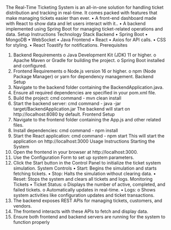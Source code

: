 The Real-Time Ticketing System is an all-in-one solution for handling ticket distribution and 
tracking in real-time. It comes packed with features that make managing tickets easier than ever.
• A front-end dashboard made with React to show data and let users interact with it..
• A backend implemented using Spring Boot for managing ticket-related operations and 
data.
Setup Instructions
Technology Stack
Backend
• Spring Boot
• MongoDB
• WebSocket
• Java
Frontend
• React
• Axios for API calls.
• CSS for styling.
• React Toastify for notifications.
Prerequisites
1. Backend Requirements
o Java Development Kit (JDK) 11 or higher.
o Apache Maven or Gradle for building the project.
o Spring Boot installed and configured.
2. Frontend Requirements
o Node.js version 16 or higher.
o npm (Node Package Manager) or yarn for dependency management.
Backend Setup
1. Navigate to the backend folder containing the BackendApplication.java.
2. Ensure all required dependencies are specified in your pom.xml file.
3. Build the project:
cmd command - mvn clean install
4. Start the backend server:
cmd command - java -jar target/BackendApplication.jar
The backend will start on http://localhost:8080 by default.
Frontend Setup
1. Navigate to the frontend folder containing the App.js and other related files.
2. Install dependencies:
cmd command - npm install
3. Start the React application:
cmd command - npm start
This will start the application on http://localhost:3000
Usage Instructions
Starting the System
1. Open the frontend in your browser at http://localhost:3000.
2. Use the Configuration Form to set up system parameters.
3. Click the Start button in the Control Panel to initialize the ticket system simulation.
System Controls
• Start: Begins the simulation and starts fetching tickets.
• Stop: Halts the simulation without clearing data.
• Reset: Stops the system and clears all tickets and logs.
Monitoring Tickets
• Ticket Status:
o Displays the number of active, completed, and failed tickets.
o Automatically updates in real-time.
• Logs:
o Shows system activities like configuration updates and ticket transactions.
1. The backend exposes REST APIs for managing tickets, customers, and vendors.
2. The frontend interacts with these APIs to fetch and display data.
3. Ensure both frontend and backend servers are running for the system to function 
properly
